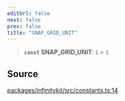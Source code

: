 ```yaml
---
editUrl: false
next: false
prev: false
title: "SNAP_GRID_UNIT"
---
```


> **`const`** **SNAP\_GRID\_UNIT**: `1` = `1`

## Source

[packages/infinitykit/src/constants.ts:14](https://github.com/nodenogg-in/alpha-p2p/blob/e46703f/packages/infinitykit/src/constants.ts#L14)
